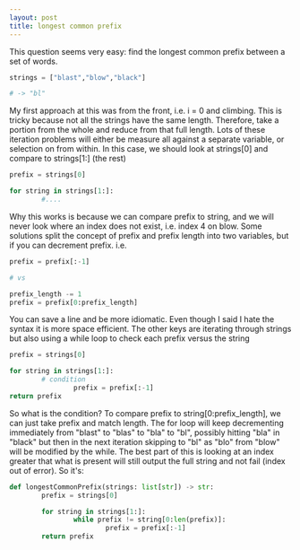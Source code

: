```yaml
---
layout: post
title: longest common prefix
---
```


This question seems very easy: find the longest common prefix between a set of words.

```python
strings = ["blast","blow","black"]

# -> "bl"
```

My first approach at this was from the front, i.e. i = 0 and climbing. This is tricky because not all the strings have the same length. Therefore, take a portion from the whole and reduce from that full length. Lots of these iteration problems will either be measure all against a separate variable, or selection on from within. In this case, we should look at strings[0] and compare to strings[1:] (the rest)

```python
prefix = strings[0]

for string in strings[1:]:
        #....
```
Why this works is because we can compare prefix to string, and we will never look where an index does not exist, i.e. index 4 on blow. Some solutions split the concept of prefix and prefix length into two variables, but if you can decrement prefix. i.e. 

```python
prefix = prefix[:-1]

# vs

prefix_length -= 1
prefix = prefix[0:prefix_length]
```
You can save a line and be more idiomatic. Even though I said I hate the syntax it is more space efficient. The other keys are iterating through strings but also using a while loop to check each prefix versus the string

```python
prefix = strings[0]

for string in strings[1:]:
        # condition
                prefix = prefix[:-1]
return prefix
```

So what is the condition? To compare prefix to string[0:prefix_length], we can just take prefix and match length. The for loop will keep decrementing immediately from "blast" to "blas" to "bla" to "bl", possibly hitting "bla" in "black" but then in the next iteration skipping to "bl" as "blo" from "blow" will be modified by the while. The best part of this is looking at an index greater that what is present will still output the full string and not fail (index out of error). So it's: 

```python
def longestCommonPrefix(strings: list[str]) -> str:
        prefix = strings[0]

        for string in strings[1:]:
                while prefix != string[0:len(prefix)]:
                        prefix = prefix[:-1]
        return prefix
```

